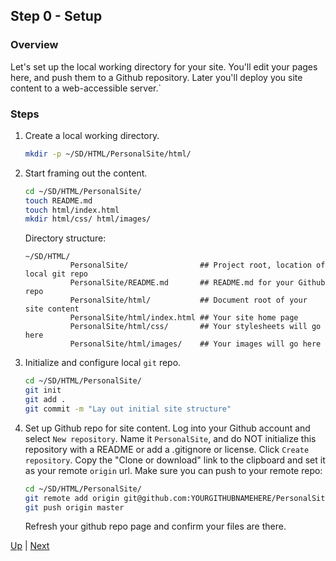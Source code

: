 ## Step 0 - Setup

### Overview
Let's set up the local working directory for your site.  You'll edit your pages here, and push them to a Github repository.  Later you'll deploy you site content to a web-accessible server.`

### Steps

1. Create a local working directory.

   ```bash
   mkdir -p ~/SD/HTML/PersonalSite/html/
   ```

2. Start framing out the content.

   ```bash
   cd ~/SD/HTML/PersonalSite/
   touch README.md
   touch html/index.html
   mkdir html/css/ html/images/
   ```

   Directory structure:
   ```
   ~/SD/HTML/
             PersonalSite/                ## Project root, location of local git repo
             PersonalSite/README.md       ## README.md for your Github repo
             PersonalSite/html/           ## Document root of your site content
             PersonalSite/html/index.html ## Your site home page
             PersonalSite/html/css/       ## Your stylesheets will go here
             PersonalSite/html/images/    ## Your images will go here
   ```

3. Initialize and configure local `git` repo.

   ```bash
   cd ~/SD/HTML/PersonalSite/
   git init
   git add .
   git commit -m "Lay out initial site structure"
   ```

4. Set up Github repo for site content. Log into your Github account and select `New repository`.  Name it `PersonalSite`, and do NOT initialize this repository with a README or add a .gitignore or license.  Click `Create repository`.  Copy the "Clone or download" link to the clipboard and set it as your remote `origin` url.  Make sure you can push to your remote repo:

   ```bash
   cd ~/SD/HTML/PersonalSite/
   git remote add origin git@github.com:YOURGITHUBNAMEHERE/PersonalSite.git
   git push origin master
   ```

   Refresh your github repo page and confirm your files are there.


[Up](../README.md) | [Next](../Step1/README.md)
